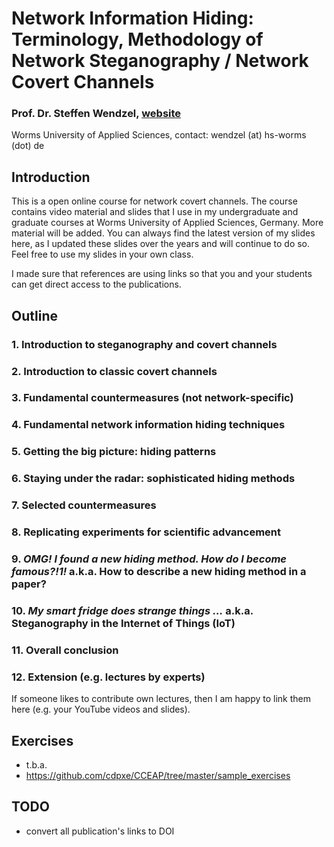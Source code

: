 # Network Information Hiding: Terminology, Methodology of Network Steganography / Network Covert Channels

### Prof. Dr. Steffen Wendzel, [website](https://www.wendzel.de)
Worms University of Applied Sciences, contact: wendzel (at) hs-worms (dot) de

## Introduction
This is a open online course for network covert channels. The course contains video material and slides that I use in my undergraduate and graduate courses at Worms University of Applied Sciences, Germany. More material will be added. You can always find the latest version of my slides here, as I updated these slides over the years and will continue to do so. Feel free to use my slides in your own class.

I made sure that references are using links so that you and your students can get direct access to the publications.

## Outline

### 1. Introduction to steganography and covert channels

### 2. Introduction to classic covert channels

### 3. Fundamental countermeasures (not network-specific)

### 4. Fundamental network information hiding techniques

### 5. Getting the big picture: hiding patterns

### 6. Staying under the radar: sophisticated hiding methods

### 7. Selected countermeasures

### 8. Replicating experiments for scientific advancement

### 9. *OMG! I found a new hiding method. How do I become famous?!1!* a.k.a. How to describe a new hiding method in a paper?

### 10. *My smart fridge does strange things …* a.k.a. Steganography in the Internet of Things (IoT)

### 11. Overall conclusion

### 12. Extension (e.g. lectures by experts)
If someone likes to contribute own lectures, then I am happy to link them here (e.g. your YouTube videos and slides).

## Exercises

* t.b.a.
* https://github.com/cdpxe/CCEAP/tree/master/sample_exercises

## TODO

- convert all publication's links to DOI
